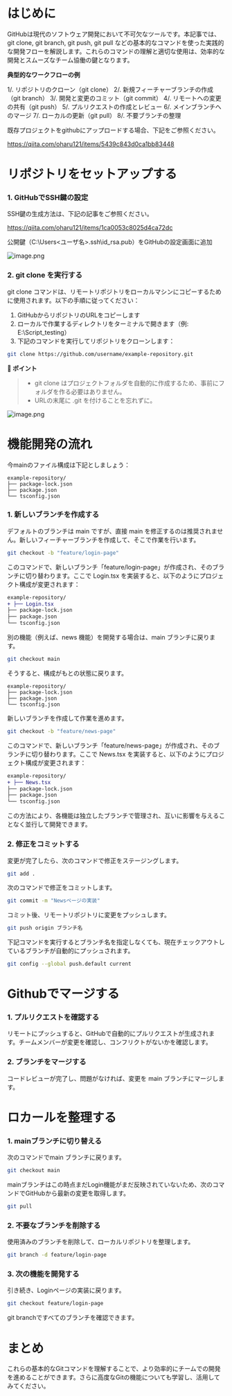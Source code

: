 # はじめに

GitHubは現代のソフトウェア開発において不可欠なツールです。本記事では、git clone, git branch, git push, git pull などの基本的なコマンドを使った実践的な開発フローを解説します。これらのコマンドの理解と適切な使用は、効率的な開発とスムーズなチーム協働の鍵となります。


**典型的なワークフローの例**

1/. リポジトリのクローン（git clone）
2/. 新規フィーチャーブランチの作成（git branch）
3/. 開発と変更のコミット（git commit）
4/. リモートへの変更の共有（git push）
5/. プルリクエストの作成とレビュー
6/. メインブランチへのマージ
7/. ローカルの更新（git pull）
8/. 不要ブランチの整理

既存プロジェクトをgithubにアップロードする場合、下記をご参照ください。

https://qiita.com/oharu121/items/5439c843d0ca1bb83448

# リポジトリをセットアップする

### 1. GitHubでSSH鍵の設定

SSH鍵の生成方法は、下記の記事をご参照ください。

https://qiita.com/oharu121/items/1ca0053c8025d4ca72dc

公開鍵（C:\Users\<ユーザ名>\.ssh\id_rsa.pub）をGitHubの設定画面に追加

![image.png](https://qiita-image-store.s3.ap-northeast-1.amazonaws.com/0/3760374/8ebe48a2-f946-c5db-76ba-fe382c3cbc5e.png)

### 2. git clone を実行する

git clone コマンドは、リモートリポジトリをローカルマシンにコピーするために使用されます。以下の手順に従ってください：

1. GitHubからリポジトリのURLをコピーします
1. ローカルで作業するディレクトリをターミナルで開きます（例: E:\Script_testing）
1. 下記のコマンドを実行してリポジトリをクローンします：
```bash
git clone https://github.com/username/example-repository.git
```

**📌 ポイント**
>* git clone はプロジェクトフォルダを自動的に作成するため、事前にフォルダを作る必要はありません。
>* URLの末尾に .git を付けることを忘れずに。

![image.png](https://qiita-image-store.s3.ap-northeast-1.amazonaws.com/0/3760374/725efbe9-78dc-f3b8-7746-4d6c0a71b7dd.png)


# 機能開発の流れ

今mainのファイル構成は下記としましょう：

```shell
example-repository/
├── package-lock.json
├── package.json
└── tsconfig.json
```

### 1. 新しいブランチを作成する

デフォルトのブランチは main ですが、直接 main を修正するのは推奨されません。新しいフィーチャーブランチを作成して、そこで作業を行います。
```bash
git checkout -b "feature/login-page"
```

このコマンドで、新しいブランチ「feature/login-page」が作成され、そのブランチに切り替わります。ここで Login.tsx を実装すると、以下のようにプロジェクト構成が変更されます：

```diff shell
example-repository/
+ ├── Login.tsx
├── package-lock.json
├── package.json
└── tsconfig.json
```

別の機能（例えば、news 機能）を開発する場合は、main ブランチに戻ります。

```bash
git checkout main
```

そうすると、構成がもとの状態に戻ります。

```shell
example-repository/
├── package-lock.json
├── package.json
└── tsconfig.json
```

新しいブランチを作成して作業を進めます。

```bash
git checkout -b "feature/news-page"
```

このコマンドで、新しいブランチ「feature/news-page」が作成され、そのブランチに切り替わります。ここで News.tsx を実装すると、以下のようにプロジェクト構成が変更されます：

```diff shell
example-repository/
+ ├── News.tsx
├── package-lock.json
├── package.json
└── tsconfig.json
```
この方法により、各機能は独立したブランチで管理され、互いに影響を与えることなく並行して開発できます。

### 2. 修正をコミットする

変更が完了したら、次のコマンドで修正をステージングします。

```bash
git add .
```

次のコマンドで修正をコミットします。

```bash
git commit -m "Newsページの実装"
```

コミット後、リモートリポジトリに変更をプッシュします。

```bash
git push origin ブランチ名
```

下記コマンドを実行するとブランチ名を指定しなくても、現在チェックアウトしているブランチが自動的にプッシュされます。

```bash
git config --global push.default current
```

# Githubでマージする

### 1. プルリクエストを確認する

リモートにプッシュすると、GitHubで自動的にプルリクエストが生成されます。チームメンバーが変更を確認し、コンフリクトがないかを確認します。

### 2. ブランチをマージする

コードレビューが完了し、問題がなければ、変更を main ブランチにマージします。

# ロカールを整理する

### 1. mainブランチに切り替える

次のコマンドでmain ブランチに戻ります。

```bash
git checkout main
```

mainブランチはこの時点まだLogin機能がまだ反映されていないため、次のコマンドでGitHubから最新の変更を取得します。

```bash
git pull
```

### 2. 不要なブランチを削除する

使用済みのブランチを削除して、ローカルリポジトリを整理します。

```bash
git branch -d feature/login-page
```

### 3. 次の機能を開発する

引き続き、Loginページの実装に戻ります。

```bash
git checkout feature/login-page
```

git branchですべてのブランチを確認できます。

# まとめ

これらの基本的なGitコマンドを理解することで、より効率的にチームでの開発を進めることができます。さらに高度なGitの機能についても学習し、活用してみてください。